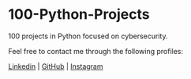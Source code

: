 # 100-Python-Projects
100 projects in Python focused on cybersecurity. 

Feel free to contact me through the following profiles:

[Linkedin](https://www.linkedin.com/in/andrespds/) | [GitHub](https://github.com/tobproject) | [Instagram](https://www.instagram.com/tob_project/)
